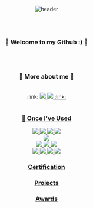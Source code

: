 <div align="center"> 

![header](https://capsule-render.vercel.app/api?type=Rounded&color=2d383a&height=150&section=header&text=hanseok's-Github&fontColor=ffffff&fontSize=70&&fontAlignY=55)

 <br/>
 <br/>


### :wave: Welcome to my Github :) :wave:

 <br/>
 <br/>


### :mag_right: More about me :mag_right:
 <br/>
:link:  <a href=" https://blog.naver.com/2hannseok"><img src="https://img.shields.io/badge/Naver-03C75A?style=for-the-badge&logo=Naver&logoColor=white"> 
<a href=" https://instagram.com/2_hanseok?igshid=OGQ5ZDc2ODk2ZA=="><img src="https://img.shields.io/badge/Instagram-E4405F?style=for-the-badge&logo=Instagram&logoColor=white"> :link:


 <br/>
 <br/>

### 💪 Once I've Used 
<img src="https://img.shields.io/badge/Python-3776AB?style=for-the-badge&logo=Python&logoColor=white">
<img src="https://img.shields.io/badge/Jupyter-F37626?style=for-the-badge&logo=Jupyter&logoColor=white"> <img src="https://img.shields.io/badge/GoggleColab-F9AB00?style=for-the-badge&logo=GoogleColab&logoColor=white"> <img src="https://img.shields.io/badge/Pycharm-000000?style=for-the-badge&logo=Pycharm&logoColor=white">
 <br/>
<img src="https://img.shields.io/badge/R-276DC3?style=for-the-badge&logo=R&logoColor=white">
 <br/>
<img src="https://img.shields.io/badge/MySQL-4479A1?style=for-the-badge&logo=MySQL&logoColor=white"> <img src="https://img.shields.io/badge/AmazonAWS-232F3E?style=for-the-badge&logo=AmazonAWS&logoColor=white"> <img src="https://img.shields.io/badge/Qgis-589632?style=for-the-badge&logo=Qgis&logoColor=white">
 <br/>
<img src="https://img.shields.io/badge/Github-181717?style=for-the-badge&logo=Github&logoColor=white"> <img src="https://img.shields.io/badge/MicrosoftExcel-217346?style=for-the-badge&logo=MicrosoftExcel&logoColor=white">
<img src="https://img.shields.io/badge/Notion-000000?style=for-the-badge&logo=Notion&logoColor=white"> <img src="https://img.shields.io/badge/Slack-4A154B?style=for-the-badge&logo=Slack&logoColor=white">

### Certification


### Projects


### Awards

